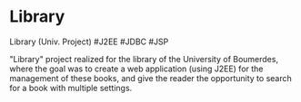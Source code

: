 # Library
Library (Univ. Project) #J2EE #JDBC #JSP

"Library" project realized for the library of
the University of Boumerdes, where the goal was to create
a web application (using J2EE) for the management of
these books, and give the reader the opportunity to
search for a book with multiple settings.
